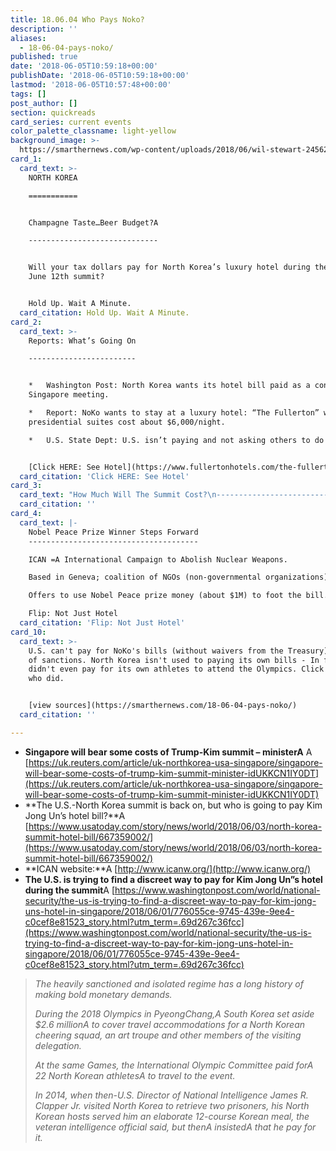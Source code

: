 ```yaml
---
title: 18.06.04 Who Pays Noko?
description: ''
aliases:
  - 18-06-04-pays-noko/
published: true
date: '2018-06-05T10:59:18+00:00'
publishDate: '2018-06-05T10:59:18+00:00'
lastmod: '2018-06-05T10:57:48+00:00'
tags: []
post_author: []
section: quickreads
card_series: current events
color_palette_classname: light-yellow
background_image: >-
  https://smarthernews.com/wp-content/uploads/2018/06/wil-stewart-24562-unsplash-scaled.jpg
card_1:
  card_text: >-
    NORTH KOREA

    ===========


    Champagne Taste…Beer Budget?A

    -----------------------------


    Will your tax dollars pay for North Korea’s luxury hotel during the historic
    June 12th summit?


    Hold Up. Wait A Minute.
  card_citation: Hold Up. Wait A Minute.
card_2:
  card_text: >-
    Reports: What’s Going On

    ------------------------


    *   Washington Post: North Korea wants its hotel bill paid as a condition of
    Singapore meeting.

    *   Report: NoKo wants to stay at a luxury hotel: “The Fullerton” where
    presidential suites cost about $6,000/night.

    *   U.S. State Dept: U.S. isn’t paying and not asking others to do so.


    [Click HERE: See Hotel](https://www.fullertonhotels.com/the-fullerton-hotel)
  card_citation: 'Click HERE: See Hotel'
card_3:
  card_text: "How Much Will The Summit Cost?\n------------------------------\n\n**Short Answer: No one knows.**\n\nWe don’t even know the precise location of the summit (a resort island called “Sentosa” rumored as meeiting ground).\n\nSingapore says: “…we’re willing to bear (some of the costs) to play a small part in this historic meeting.”"
  card_citation: ''
card_4:
  card_text: |-
    Nobel Peace Prize Winner Steps Forward
    --------------------------------------

    ICAN =A International Campaign to Abolish Nuclear Weapons.

    Based in Geneva; coalition of NGOs (non-governmental organizations).

    Offers to use Nobel Peace prize money (about $1M) to foot the bill.

    Flip: Not Just Hotel
  card_citation: 'Flip: Not Just Hotel'
card_10:
  card_text: >-
    U.S. can't pay for NoKo's bills (without waivers from the Treasury) because
    of sanctions. North Korea isn't used to paying its own bills - In fact, it
    didn't even pay for its own athletes to attend the Olympics. Click to see
    who did.


    [view sources](https://smarthernews.com/18-06-04-pays-noko/)
  card_citation: ''

---
```

*   **Singapore will bear some costs of Trump-Kim summit – ministerA** A [https://uk.reuters.com/article/uk-northkorea-usa-singapore/singapore-will-bear-some-costs-of-trump-kim-summit-minister-idUKKCN1IY0DT](https://uk.reuters.com/article/uk-northkorea-usa-singapore/singapore-will-bear-some-costs-of-trump-kim-summit-minister-idUKKCN1IY0DT)
*   **The U.S.-North Korea summit is back on, but who is going to pay Kim Jong Un’s hotel bill?**A [https://www.usatoday.com/story/news/world/2018/06/03/north-korea-summit-hotel-bill/667359002/](https://www.usatoday.com/story/news/world/2018/06/03/north-korea-summit-hotel-bill/667359002/)
*   **ICAN website:**A [http://www.icanw.org/](http://www.icanw.org/)
*   **The U.S. is trying to find a discreet way to pay for Kim Jong Un”s hotel during the summit**A [https://www.washingtonpost.com/world/national-security/the-us-is-trying-to-find-a-discreet-way-to-pay-for-kim-jong-uns-hotel-in-singapore/2018/06/01/776055ce-9745-439e-9ee4-c0cef8e81523_story.html?utm_term=.69d267c36fcc](https://www.washingtonpost.com/world/national-security/the-us-is-trying-to-find-a-discreet-way-to-pay-for-kim-jong-uns-hotel-in-singapore/2018/06/01/776055ce-9745-439e-9ee4-c0cef8e81523_story.html?utm_term=.69d267c36fcc)

> _The heavily sanctioned and isolated regime has a long history of making bold monetary demands._
> 
> _During the 2018 Olympics in PyeongChang,A South Korea set aside $2.6 millionA to cover travel accommodations for a North Korean cheering squad, an art troupe and other members of the visiting delegation._
> 
> _At the same Games, the International Olympic Committee paid forA 22 North Korean athletesA to travel to the event._
> 
> _In 2014, when then-U.S. Director of National Intelligence James R. Clapper Jr. visited North Korea to retrieve two prisoners, his North Korean hosts served him an elaborate 12-course Korean meal, the veteran intelligence official said, but thenA insistedA that he pay for it._